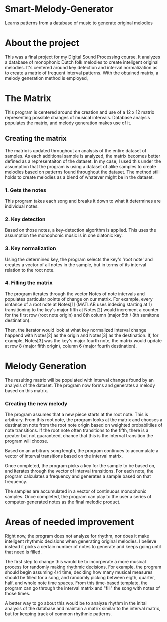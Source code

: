 # Smart-Melody-Generator
Learns patterns from a database of music to generate original melodies

# About the project
This was a final project for my Digital Sound Processing course. It analyzes a database of monophonic Dutch folk melodies to create inteligent original melodies. It's centered around key detection and interval normalization as to create a matrix of frequent interval patterns. With the obtained matrix, a melody generation method is employed,

# The Matrix

This program is centered around the creation and use of a 12 x 12 matrix representing possible changes of musical intervals. Database analysis populates the matrix, and melody generation makes use of it.

## Creating the matrix

The matrix is updated throughout an analysis of the entire dataset of samples. As each additional sample is analyzed, the matrix becomes better defined as a representaiton of the dataset. In my case, I used this under the assumption that the program is using a dataset of alike samples to create melodies based on patterns found throughout the dataset. The method still holds to create melodies as a blend of whatever might be in the dataset.

### 1. Gets the notes
This program takes each song and breaks it down to what it determines are individual notes.

### 2. Key detection
Based on those notes, a key-detection algorithm is applied. This uses the assumption the monophonic music is in one diatonic key.

### 3. Key normalization
Using the determined key, the program selects the key's 'root note' and creates a vector of all notes in the sample, but in terms
of its interval relation to the root note.

### 4. Filling the matrix 
The program iterates through the vector Notes of note intervals and populates particular points of change on our matrix. For example, every isntance of a root note at Notes\[1] (MATLAB uses indexing starting at 1) transitioning to the key's major fifth at Notes\[2] would increment a counter for the first row (root note origin) and 8th column (major 5th / 8th semitone destination).

Then, the iterator would look at what key normalized interval change happend with Notes\[2] as the origin and Notes\[3] as the destination. If, for example, Notes\[3] was the key's major fourth note, the matrix would update at row 8 (major fifth origin), column 6 (major fourth destination).

# Melody Generation
The resulting matrix will be populated with interval changes found by an analysis of the dataset. The program now forms and generates a melody based on this matrix.

### Creating the new melody
The program assumes that a new piece starts at the root note. This is arbitrary. From this root note, the program looks at the matrix and chooses a destination note from the root note origin based on weighted probabiltiies of note transitions. If the root note often transitions to the fifth, there is a greater but not guaranteed, chance that this is the interval transition the program will choose.

Based on an arbitrary song length, the program continues to accumulate a vector of interval transitions based on the interval matrix.

Once completed, the program picks a key for the sample to be based on, and iterates through the vector of interval transitions. For each note, the program calculates a frequency and generates a sample based on that frequency.

The samples are accumulated in a vector of continuous monophonic samples. Once completed, the program can play to the user a series of computer-generated notes as the final melodic product.

# Areas of needed improvement

Right now, the program does not analyze for rhythm, nor does it make inteligent rhythmic decisions when generating original melodies. I believe instead it picks a certain number of notes to generate and keeps going until that need is filled.

The first step to change this would be to incorperate a more musical process for randomly making rhythmic decisions. For example, the program should begin assuming 4/4 time, deciding how many musical measures should be filled for a song, and randomly picking between eigth, quarter, half, and whole note time spaces. From this time-based template, the program can go through the interval matrix and "fill" the song with notes of those times.

A better way to go about this would be to analyze rhythm in the inital analysis of the database and maintain a matrix similar to the interval matrix, but for keeping track of common rhythmic patterns.
